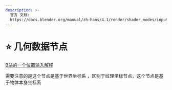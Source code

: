```yaml
---
description: >-
  官方 文档:
  https://docs.blender.org/manual/zh-hans/4.1/render/shader_nodes/input/geometry.html
---
```


# ⭐ 几何数据节点

[B站的一个位置输入解释](https://www.bilibili.com/video/BV1t8411T7Gf/?spm\_id\_from=333.788\&vd\_source=15155de7c71a11fde776b09c8204609a)

需要注意的是这个节点是基于世界坐标系 ，区别于纹理坐标节点，这个节点是基于物体本身坐标系
